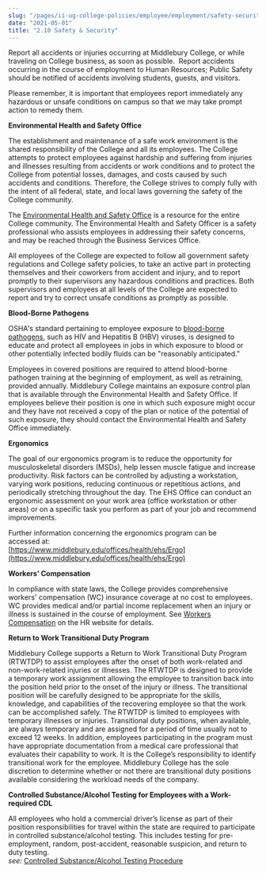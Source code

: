 ```yaml
---
slug: "/pages/ii-ug-college-policies/employee/employment/safety-security"
date: "2021-05-01"
title: "2.10 Safety & Security"
---
```


Report all accidents or injuries occurring at Middlebury College, or while traveling on College business, as soon as possible.  Report accidents occurring in the course of employment to Human Resources; Public Safety should be notified of accidents involving students, guests, and visitors.

Please remember, it is important that employees report immediately any hazardous or unsafe conditions on campus so that we may take prompt action to remedy them.

**Environmental Health and Safety Office**

The establishment and maintenance of a safe work environment is the shared responsibility of the College and all its employees. The College attempts to protect employees against hardship and suffering from injuries and illnesses resulting from accidents or work conditions and to protect the College from potential losses, damages, and costs caused by such accidents and conditions. Therefore, the College strives to comply fully with the intent of all federal, state, and local laws governing the safety of the College community.

The [Environmental Health and Safety Office](https://www.middlebury.edu/offices/health/ehs/contact) is a resource for the entire College community. The Environmental Health and Safety Officer is a safety professional who assists employees in addressing their safety concerns, and may be reached through the Business Services Office.

All employees of the College are expected to follow all government safety regulations and College safety policies, to take an active part in protecting themselves and their coworkers from accident and injury, and to report promptly to their supervisors any hazardous conditions and practices. Both supervisors and employees at all levels of the College are expected to report and try to correct unsafe conditions as promptly as possible.

**Blood-Borne Pathogens**

OSHA's standard pertaining to employee exposure to [blood-borne pathogens](https://www.middlebury.edu/offices/health/ehs/policies/BBP), such as HIV and Hepatitis B (HBV) viruses, is designed to educate and protect all employees in jobs in which exposure to blood or other potentially infected bodily fluids can be "reasonably anticipated."

Employees in covered positions are required to attend blood-borne pathogen training at the beginning of employment, as well as retraining, provided annually. Middlebury College maintains an exposure control plan that is available through the Environmental Health and Safety Office. If employees believe their position is one in which such exposure might occur and they have not received a copy of the plan or notice of the potential of such exposure, they should contact the Environmental Health and Safety Office immediately.

**Ergonomics**

The goal of our ergonomics program is to reduce the opportunity for musculoskeletal disorders (MSDs), help lessen muscle fatigue and increase productivity. Risk factors can be controlled by adjusting a workstation, varying work positions, reducing continuous or repetitious actions, and periodically stretching throughout the day. The EHS Office can conduct an ergonomic assessment on your work area (office workstation or other areas) or on a specific task you perform as part of your job and recommend improvements.

Further information concerning the ergonomics program can be accessed at:  
[https://www.middlebury.edu/offices/health/ehs/Ergo](https://www.middlebury.edu/offices/health/ehs/Ergo)

**Workers' Compensation**

In compliance with state laws, the College provides comprehensive workers' compensation (WC) insurance coverage at no cost to employees. WC provides medical and/or partial income replacement when an injury or illness is sustained in the course of employment. See [Workers Compensation](https://www.middlebury.edu/offices/business/hr/staffandfaculty/safety/workers.compensation) on the HR website for details.

**Return to Work Transitional Duty Program**

Middlebury College supports a Return to Work Transitional Duty Program (RTWTDP) to assist employees after the onset of both work-related and non-work-related injuries or illnesses. The RTWTDP is designed to provide a temporary work assignment allowing the employee to transition back into the position held prior to the onset of the injury or illness. The transitional position will be carefully designed to be appropriate for the skills, knowledge, and capabilities of the recovering employee so that the work can be accomplished safely. The RTWTDP is limited to employees with temporary illnesses or injuries. Transitional duty positions, when available, are always temporary and are assigned for a period of time usually not to exceed 12 weeks. In addition, employees participating in the program must have appropriate documentation from a medical care professional that evaluates their capability to work. It is the College’s responsibility to identify transitional work for the employee. Middlebury College has the sole discretion to determine whether or not there are transitional duty positions available considering the workload needs of the company.

**Controlled Substance/Alcohol Testing for Employees with a Work-required CDL**

All employees who hold a commercial driver’s license as part of their position responsibilities for travel within the state are required to participate in controlled substance/alcohol testing. This includes testing for pre-employment, random, post-accident, reasonable suspicion, and return to duty testing.  
_see:_ [Controlled Substance/Alcohol Testing Procedure](/pages/ii-ug-college-policies/employee)
